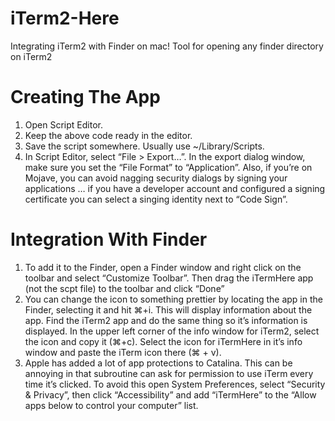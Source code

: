 # iTerm2-Here
Integrating iTerm2 with Finder on mac! Tool for opening any finder directory on iTerm2 

# Creating The App

 1. Open Script Editor.
 2. Keep the above code ready in  the editor.
 3. Save the script somewhere. Usually use ~/Library/Scripts.
 4. In Script Editor, select “File > Export…”. In the export dialog window, make sure you set the “File Format” to “Application”. Also, if you’re on Mojave, you can avoid nagging security dialogs by signing your applications … if you have a developer account and configured a signing certificate you can select a singing identity next to “Code Sign”.

# Integration With Finder
  1. To add it to the Finder, open a Finder window and right click on the toolbar and select “Customize Toolbar”. Then drag the iTermHere app (not the scpt file) to the toolbar and click “Done”
  2. You can change the icon to something prettier by locating the app in the Finder, selecting it and hit ⌘+i. This will display information about the app. Find the iTerm2 app and do the same thing so it’s information is displayed. In the upper left corner of the info window for iTerm2, select the icon and copy it (⌘+c). Select the icon for iTermHere in it’s info window and paste the iTerm icon there (⌘ + v).
  3. Apple has added a lot of app protections to Catalina. This can be annoying in that subroutine can ask for permission to use iTerm every time it’s clicked. To avoid this open System Preferences, select “Security & Privacy”, then click “Accessibility” and add “iTermHere” to the “Allow apps below to control your computer” list.
